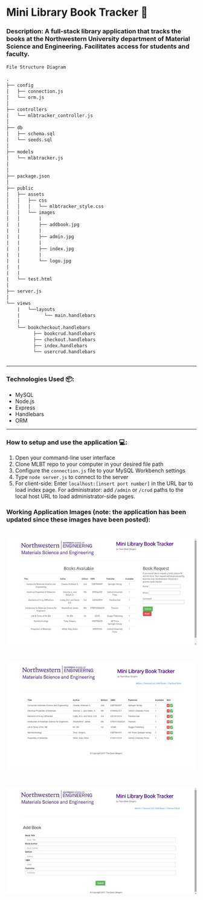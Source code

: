 # Mini Library Book Tracker :blue_book:


### Description: A full-stack library application that tracks the books at the Northwestern University department of Material Science and Engineering. Facilitates access for students and faculty.


```
File Structure Diagram

.
├── config
│   ├── connection.js
│   └── orm.js
│ 
├── controllers
│   └── mlbtracker_controller.js
│
├── db
│   ├── schema.sql
│   └── seeds.sql
│
├── models
│   └── mlbtracker.js
│ 
│ 
├── package.json
│
├── public
│   ├── assets
│   │   ├── css
│   │   │   └── mlbtracker_style.css
│   │   └── images
│   │       |
|   |       ├── addbook.jpg
|   |       |
|   |       ├── admin.jpg
|   |       |
|   |       ├── index.jpg
|   |       |
|   |       └── logo.jpg
│   |
|   |
|   └── test.html
│
├── server.js
│
└── views
    |   └──layouts
    |         └── main.handlebars
    |
    └── bookcheckout.handlebars
          ├── bookcrud.handlebars
          ├── checkout.handlebars
          ├── index.handlebars
          └── usercrud.handlebars           
               
```

- - -

### Technologies Used :package:: 
<ul>
  <li>MySQL</li>
  <li>Node.js</li>
  <li>Express</li>
  <li>Handlebars</li>
  <li>ORM</li>  
</ul>

- - - 

### How to setup and use the application :computer::

1. Open your command-line user interface
2. Clone MLBT repo to your computer in your desired file path
3. Configure the <code>connection.js</code> file to your MySQL Workbench settings
4. Type <code>node server.js</code> to connect to the server
5. For client-side: Enter <code>localhost:[insert port number]</code> in the URL bar to load index page. For administrator: add <code>/admin</code> or <code>/crud</code> paths to the local host URL to load administrator-side pages.


### Working Application Images (note: the application has been updated since these images have been posted):

# ![MLBT](public/images/index.jpg)

# ![MLBT](public/images/admin.jpg)

# ![MLBT](public/images/addbook.jpg)



